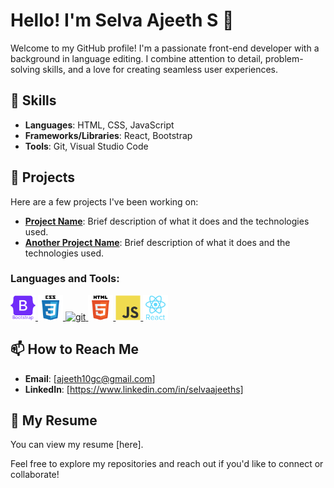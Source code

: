 # Hello! I'm Selva Ajeeth S 👋

Welcome to my GitHub profile! I'm a passionate front-end developer with a background in language editing. I combine attention to detail, problem-solving skills, and a love for creating seamless user experiences.

## 🔧 Skills
- **Languages**: HTML, CSS, JavaScript
- **Frameworks/Libraries**: React, Bootstrap
- **Tools**: Git, Visual Studio Code

## 🚀 Projects
Here are a few projects I've been working on:

- **[Project Name](link)**: Brief description of what it does and the technologies used.
- **[Another Project Name](link)**: Brief description of what it does and the technologies used.


<h3 align="left">Languages and Tools:</h3>
<p align="left"> <a href="https://getbootstrap.com" target="_blank" rel="noreferrer"> <img src="https://raw.githubusercontent.com/devicons/devicon/master/icons/bootstrap/bootstrap-plain-wordmark.svg" alt="bootstrap" width="40" height="40"/> </a> <a href="https://www.w3schools.com/css/" target="_blank" rel="noreferrer"> <img src="https://raw.githubusercontent.com/devicons/devicon/master/icons/css3/css3-original-wordmark.svg" alt="css3" width="40" height="40"/> </a> <a href="https://git-scm.com/" target="_blank" rel="noreferrer"> <img src="https://www.vectorlogo.zone/logos/git-scm/git-scm-icon.svg" alt="git" width="40" height="40"/> </a> <a href="https://www.w3.org/html/" target="_blank" rel="noreferrer"> <img src="https://raw.githubusercontent.com/devicons/devicon/master/icons/html5/html5-original-wordmark.svg" alt="html5" width="40" height="40"/> </a> <a href="https://developer.mozilla.org/en-US/docs/Web/JavaScript" target="_blank" rel="noreferrer"> <img src="https://raw.githubusercontent.com/devicons/devicon/master/icons/javascript/javascript-original.svg" alt="javascript" width="40" height="40"/> </a> <a href="https://reactjs.org/" target="_blank" rel="noreferrer"> <img src="https://raw.githubusercontent.com/devicons/devicon/master/icons/react/react-original-wordmark.svg" alt="react" width="40" height="40"/> </a> </p>


## 📫 How to Reach Me
- **Email**: [ajeeth10gc@gmail.com]
- **LinkedIn**: [https://www.linkedin.com/in/selvaajeeths]

## 📄 My Resume
You can view my resume [here].

Feel free to explore my repositories and reach out if you'd like to connect or collaborate!
